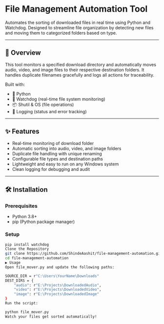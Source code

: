 # File Management Automation Tool

Automates the sorting of downloaded files in real time using Python and Watchdog. Designed to streamline file organization by detecting new files and moving them to categorized folders based on type.

---

## 🚀 Overview

This tool monitors a specified download directory and automatically moves audio, video, and image files to their respective destination folders. It handles duplicate filenames gracefully and logs all actions for traceability.

Built with:
- 🐍 Python
- 👀 Watchdog (real-time file system monitoring)
- 📦 Shutil & OS (file operations)
- 🧠 Logging (status and error tracking)

---

## ✨ Features

- Real-time monitoring of download folder
- Automatic sorting into audio, video, and image folders
- Duplicate file handling with unique renaming
- Configurable file types and destination paths
- Lightweight and easy to run on any Windows system
- Clean logging for debugging and audit

---

## 🛠️ Installation

### Prerequisites
- Python 3.8+
- pip (Python package manager)

### Setup
```bash
pip install watchdog
Clone the Repository
git clone https://github.com/ShindeAashit/file-management-automation.git
cd file-management-automation
▶️ Usage
Open file_mover.py and update the following paths:

SOURCE_DIR = r"C:\Users\YourName\Downloads"
DEST_DIRS = {
    "audio": r"E:\Projects\DownloadedAudio",
    "video": r"E:\Projects\DownloadedVideo",
    "image": r"E:\Projects\DownloadedImage"
}
Run the script:

python file_mover.py
Watch your files get sorted automatically!



